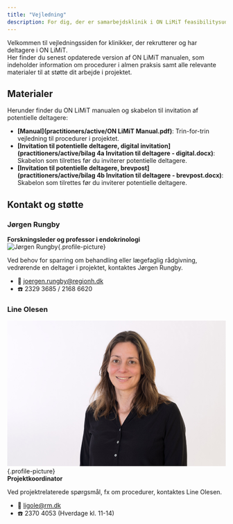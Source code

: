 ```yaml
---
title: "Vejledning"
description: For dig, der er samarbejdsklinik i ON LiMiT feasibilitysudiet
---
```


Velkommen til vejledningssiden for klinikker, der rekrutterer og har deltagere i ON LiMiT.  
Her finder du senest opdaterede version af ON LiMiT manualen, som indeholder information om procedurer i almen praksis samt alle relevante materialer til at støtte dit arbejde i projektet.


## Materialer

Herunder finder du ON LiMiT manualen og skabelon til invitation af potentielle deltagere:

- **[Manual](practitioners/active/ON LiMiT Manual.pdf)**: Trin-for-trin vejledning til procedurer i projektet.
- **[Invitation til potentielle deltagere, digital invitation](practitioners/active/bilag 4a Invitation til deltagere - digital.docx)**: Skabelon som tilrettes før du inviterer potentielle deltagere.
- **[Invitation til potentielle deltagere, brevpost](practitioners/active/bilag 4b Invitation til deltagere - brevpost.docx)**: Skabelon som tilrettes før du inviterer potentielle deltagere.

## Kontakt og støtte


### Jørgen Rungby  

**Forskningsleder og professor i endokrinologi**  
![Jørgen Rungby](images/Joergen.jpg){.profile-picture}   

Ved behov for sparring om behandling eller lægefaglig rådgivning, vedrørende en deltager i projektet, kontaktes Jørgen Rungby.

- 📧 [joergen.rungby@regionh.dk](mailto:joergen.rungby@regionh.dk)  
- ☎️ 2329 3685 / 2168 6620

### Line Olesen

![Line Olesen](images/Line.png){.profile-picture}\
**Projektkoordinator**  

Ved projektrelaterede spørgsmål, fx om procedurer, kontaktes Line Olesen.

- 📧 [ligole@rm.dk](mailto:ligole@rm.dk)  
- ☎️ 2370 4053 (Hverdage kl. 11-14)
